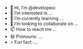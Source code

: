 - 👋 Hi, I’m @developexi
- 👀 I’m interested in ...
- 🌱 I’m currently learning ...
- 💞️ I’m looking to collaborate on ...
- 📫 How to reach me ...
- 😄 Pronouns: ...
- ⚡ Fun fact: ...

<!---
developexi/developexi is a ✨ special ✨ repository because its `README.md` (this file) appears on your GitHub profile.
You can click the Preview link to take a look at your changes.
--->
